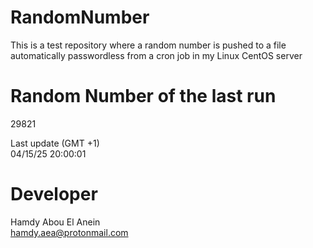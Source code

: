 # RandomNumber    
This is a test repository where a random number is pushed to a file automatically passwordless from a cron job in my Linux CentOS server    
# Random Number of the last run   
29821
      
Last update (GMT +1)    
04/15/25 20:00:01
# Developer    
Hamdy Abou El Anein   
hamdy.aea@protonmail.com
